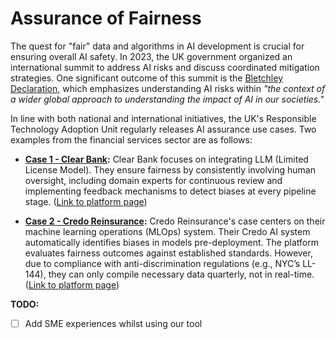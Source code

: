 # Assurance of Fairness 

The quest for "fair" data and algorithms in AI development is crucial for ensuring overall AI safety. In 2023, the UK government organized an international summit to address AI risks and discuss coordinated mitigation strategies. One significant outcome of this summit is the [Bletchley Declaration](https://www.gov.uk/government/publications/ai-safety-summit-2023-the-bletchley-declaration/the-bletchley-declaration-by-countries-attending-the-ai-safety-summit-1-2-november-2023), which emphasizes understanding AI risks within _"the context of a wider global approach to understanding the impact of AI in our societies."_

In line with both national and international initiatives, the UK's Responsible Technology Adoption Unit regularly releases AI assurance use cases. Two examples from the financial services sector are as follows:

- **[Case 1 - Clear Bank](https://www.gov.uk/ai-assurance-techniques/clearbank-safeguarding-generative-ai-use-cases-in-a-regulated-fintech-banking-api):** Clear Bank focuses on integrating LLM (Limited License Model). They ensure fairness by consistently involving human oversight, including domain experts for continuous review and implementing feedback mechanisms to detect biases at every pipeline stage. ([Link to platform page](https://clear.bank/))

- **[Case 2 - Credo Reinsurance](https://www.gov.uk/ai-assurance-techniques/credo-ai-governance-platform-reinsurance-provider-algorithmic-bias-assessment-and-reporting):** Credo Reinsurance's case centers on their machine learning operations (MLOps) system. Their Credo AI system automatically identifies biases in models pre-deployment. The platform evaluates fairness outcomes against established standards. However, due to compliance with anti-discrimination regulations (e.g., NYC’s LL-144), they can only compile necessary data quarterly, not in real-time. ([Link to platform page](https://www.credo.ai/product))


**TODO:**
- [ ] Add SME experiences whilst using our tool


